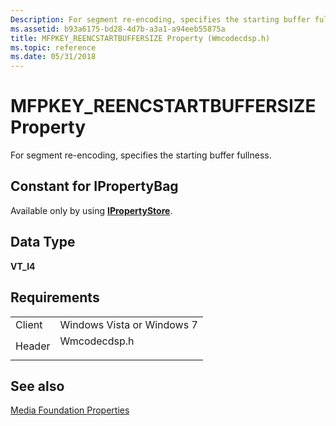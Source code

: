 ```yaml
---
Description: For segment re-encoding, specifies the starting buffer fullness.
ms.assetid: b93a6175-bd28-4d7b-a3a1-a94eeb55875a
title: MFPKEY_REENCSTARTBUFFERSIZE Property (Wmcodecdsp.h)
ms.topic: reference
ms.date: 05/31/2018
---
```


# MFPKEY\_REENCSTARTBUFFERSIZE Property

For segment re-encoding, specifies the starting buffer fullness.

## Constant for IPropertyBag

Available only by using [**IPropertyStore**](https://msdn.microsoft.com/library/Bb761474(v=VS.85).aspx).

## Data Type

**VT\_I4**

## Requirements



|                   |                                                                                         |
|-------------------|-----------------------------------------------------------------------------------------|
| Client<br/> | Windows Vista or Windows 7<br/>                                                   |
| Header<br/> | <dl> <dt>Wmcodecdsp.h</dt> </dl> |



## See also

<dl> <dt>

[Media Foundation Properties](media-foundation-properties.md)
</dt> </dl>

 

 




